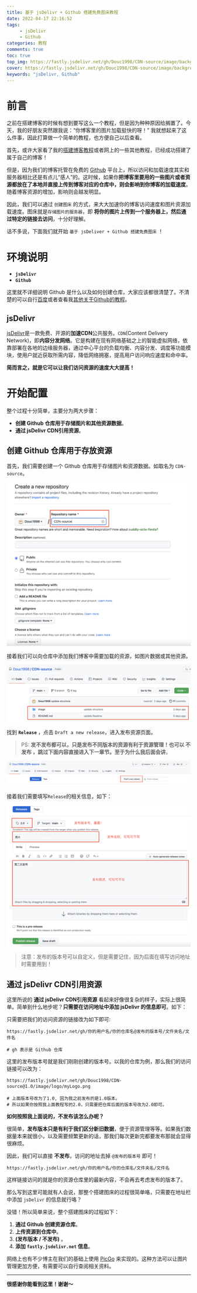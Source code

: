```yaml
---
title: 基于 jsDelivr + Github 搭建免费图床教程
date: 2022-04-17 22:16:52
tags: 
     - jsDelivr
     - Github
categories: 教程 
comments: true
toc: true
top_img: https://fastly.jsdelivr.net/gh/Douc1998/CDN-source/image/background/astronaut3.png
cover: https://fastly.jsdelivr.net/gh/Douc1998/CDN-source/image/background/astronaut3.png
keywords: "jsDelivr, Github"
---
```


# 前言
之前在搭建博客的时候有想到要写这么一个教程，但是因为种种原因给搁置了。今天，我的好朋友突然跟我说：“你博客里的图片加载挺快的呀！” 我就想起来了这么件事，因此打算做一个简单的教程，也方便自己以后查看。

首先，或许大家看了我的[搭建博客教程](https://blog.douchen.life/%E5%8D%9A%E5%AE%A2%E6%90%AD%E5%BB%BA%E6%95%99%E7%A8%8B/)或者网上的一些其他教程，已经成功搭建了属于自己的博客！

但是，因为我们的博客托管在免费的 [Github](https://github.com/) 平台上，所以访问和加载速度其实和服务器相比还是有点儿“感人”的。这时候，如果你**把博客里要用的一些图片或者资源都放在了本地并直接上传到博客对应的仓库中，则会影响到你博客的加载速度**。随着博客资源的增加，影响则会越发明显。

因此，我们可以通过 `创建图床` 的方式，来大大加速你的博客访问速度和图片资源加载速度。图床就是`存储图片的服务器`，即 **将你的图片上传到一个服务器上，然后通过特定的链接去访问**，十分好理解。

话不多说，下面我们就开始 `基于 jsDeliver + Github 搭建免费图床` ！

# 环境说明
+ **`jsDelivr`**
+ **`Github`**

这里就不详细说明 Github 是什么以及如何创建仓库，大家应该都很清楚了。不清楚的可以自行[百度](https://baidu.com)或者查看我[其他关于Github的教程](https://blog.douchen.life/%E5%8D%9A%E5%AE%A2%E6%90%AD%E5%BB%BA%E6%95%99%E7%A8%8B/)。 
## jsDelivr
[jsDelivr](https://www.jsdelivr.com/)是一款免费、开源的**加速CDN**公共服务。`CDN`(Content Delivery Network)，即**内容分发网络**。它是构建在现有网络基础之上的智能虚拟网络，依靠部署在各地的边缘服务器，通过中心平台的负载均衡、内容分发、调度等功能模块，使用户就近获取所需内容，降低网络拥塞，提高用户访问响应速度和命中率。

**简而言之，就是它可以让我们访问资源的速度大大提高！**

# 开始配置
整个过程十分简单，主要分为两大步骤：
+ **创建 Github 仓库用于存储图片和其他资源数据**。
+ **通过 jsDelivr CDN引用资源**。

## 创建 Github 仓库用于存放资源
首先，我们需要创建一个 Github 仓库用于存储图片和资源数据。如取名为 `CDN-source`。

![创建资源仓库](./基于jsDelivr-Github搭建免费图床教程/createRepos.png)

接着我们可以向仓库中添加我们博客中需要加载的资源，如图片数据或其他资源。

![向仓库添加资源](./基于jsDelivr-Github搭建免费图床教程/addFile.png)

找到 **`Release`** ，点击 `Draft a new release`，进入发布资源页面。

>PS: **发不发布都可以，只是发布不同版本的资源有利于资源管理！也可以 不发布 ，跳过下面内容直接进入下一章节。至于为什么我后面会讲**。

![Draft a new release](./基于jsDelivr-Github搭建免费图床教程/draftRelease.png)

接着我们需要填写`Release`的相关信息，如下：

![发布 Release](./基于jsDelivr-Github搭建免费图床教程/release.png)

>注意：发布的版本号可以自定义，但是需要记住，因为后面在填写访问地址时需要用到！

## 通过 jsDelivr CDN引用资源
这里所说的 **通过 jsDelivr CDN引用资源** 看起来好像很复杂的样子，实际上很简单。简单到什么地步呢？**只需要在访问地址中添加 jsDelivr 的信息即可**。如下：

只需要把我们的访问资源的链接改为如下即可:
```
https://fastly.jsdelivr.net/gh/你的用户名/你的仓库名@发布的版本号/文件夹名/文件名

# gh 表示是 Github 仓库
```
这里的发布版本号就是我们刚刚创建的版本号。以我的仓库为例，那么我们的访问链接可以改为：
```
https://fastly.jsdelivr.net/gh/Douc1998/CDN-source@1.0/image/logo/myLogo.png

# 上面版本号改为了1.0, 因为我之前发布的是1.0版本。
# 所以如果你按照我上面教程写的2.0，只需要把仓库后面的版本号改为2.0即可。
```

**如何按照我上面说的，不发布该怎么办呢？**

很简单，**发布版本只是有利于我们区分新旧数据**，便于资源管理等等。如果我们数据量本来就很小，以及需要频繁更新的话，那我们每次更新完都要发布那就会显得很麻烦。

因此，我们可以直接 **不发布**，访问的地址去掉 `@发布的版本号` 即可！
```
https://fastly.jsdelivr.net/gh/你的用户名/你的仓库名/文件夹名/文件名
```

这样链接访问的就是你的资源仓库里的最新内容，不会再去考虑发布的版本了。

那么写到这里可能就有人会说，那整个搭建图床的过程很简单咯，只需要在地址栏中添加 `jsDelivr` 的信息就行咯？

没错！所以简单来说，整个搭建图床的过程如下：
1. **通过 Github 创建资源仓库**。
2. **上传资源到仓库中**。
3. **(发布版本 / 不发布)** 。
4. **添加 `fastly.jsdelivr.net` 信息**。

网络上也有不少博主在我们的基础上使用 [PicGo](https://github.com/Molunerfinn/PicGo) 来实现的。这种方法可以让图片管理更加方便，有需要可以自行查阅相关资料。

---
**很感谢你能看到这里！谢谢～**




